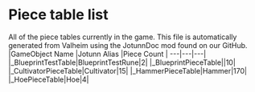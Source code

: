 # Piece table list
All of the piece tables currently in the game.
This file is automatically generated from Valheim using the JotunnDoc mod found on our GitHub.
|GameObject Name |Jotunn Alias |Piece Count |
---|---|---|
|_BlueprintTestTable|BlueprintTestRune|2|
|_BlueprintPieceTable||10|
|_CultivatorPieceTable|Cultivator|15|
|_HammerPieceTable|Hammer|170|
|_HoePieceTable|Hoe|4|
